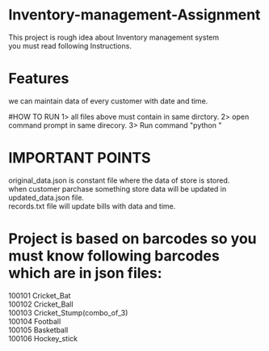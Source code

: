 # Inventory-management-Assignment
  This project is rough idea about Inventory management system  
  you must read following Instructions.
  
# Features 
we can maintain data of every customer with date and time.

#HOW TO RUN
1> all files above must contain in same dirctory.
2> open command prompt in same direcory.
3> Run command "python "
# IMPORTANT POINTS

original_data.json is constant file where the data of store is stored.      
when customer parchase something store data will be updated in updated_data.json file.     
records.txt file will update bills with data and time.   


# Project is based on barcodes so you must know following barcodes which are in json files:
100101 Cricket_Bat  
100102 Cricket_Ball  
100103 Cricket_Stump(combo_of_3)   
100104 Football  
100105 Basketball  
100106 Hockey_stick   
